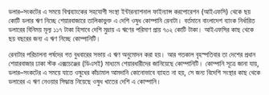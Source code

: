 ডলার–সংকটের এ সময়ে বিশ্বব্যাংকের সহযোগী সংস্থা ইন্টারন্যাশনাল ফাইন্যান্স করপোরেশন (আইএফসি) থেকে ছয় কোটি ডলার ঋণ নিচ্ছে শেয়ারবাজারে তালিকাভুক্ত এ দেশি ওষুধ কোম্পানি রেনাটা। বর্তমানে বাংলাদেশ ব্যাংক নির্ধারিত ডলারের বিনিময় মূল্য ১১৭ টাকা হিসাবে দেশি মুদ্রায় এ ঋণের পরিমাণ প্রায় ৭০২ কোটি টাকা। আইএফসির কাছ থেকে ছয় বছরের জন্য এ ঋণ নিচ্ছে কোম্পানিটি।

রেনাটার পরিচালনা পর্ষদের গত বুধবারের সভায় এ ঋণ অনুমোদন করা হয়। আর গতকাল বৃহস্পতিবার তা দেশের প্রধান শেয়ারবাজার ঢাকা স্টক এক্সচেঞ্জের (ডিএসই) মাধ্যমে শেয়ারধারীদের জানিয়েছে কোম্পানিটি। কোম্পানি সূত্রে জানা যায়, ডলার–সংকটের এ সময়ে যাতে ওষুধের কাঁচামাল আমদানি কোনোভাবে ব্যাহত না হয়, সে জন্য বিদেশি সংস্থার কাছ থেকে ডলারের এ ঋণ নেওয়ার সিদ্ধান্ত নিয়েছে ওষুধ খাতের দেশি এ কোম্পানি।
